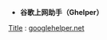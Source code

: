 - **谷歌上网助手（Ghelper）**

[Title](https://taoste.github.io/Hello-World/Tools/Google%20Chrome/Chrome插件（CRX文件）/Chrome%20插件：谷歌上网助手/Ghelper/index.html) : [googlehelper.net](http://googlehelper.net )
